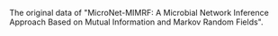 The original data of "MicroNet-MIMRF: A Microbial Network Inference Approach Based on Mutual Information and Markov Random Fields".
